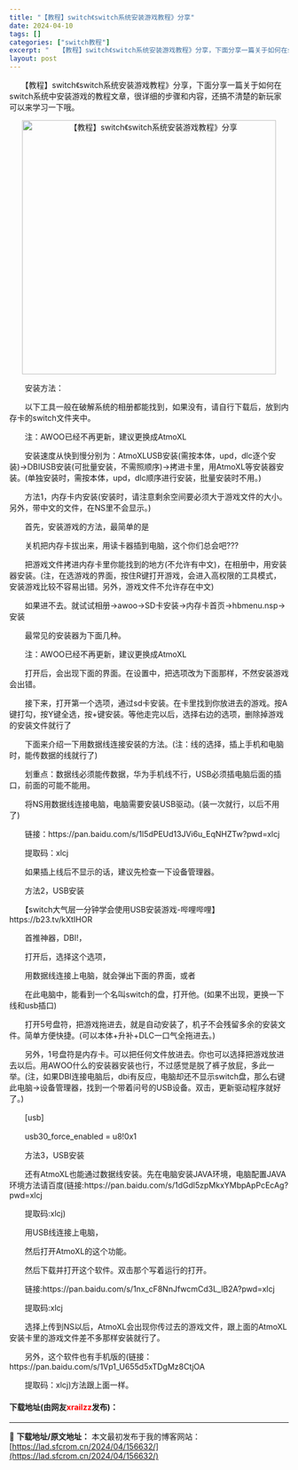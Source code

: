 ```yaml
---
title: "【教程】switch《switch系统安装游戏教程》分享"
date: 2024-04-10
tags: []
categories: ["switch教程"]
excerpt: "　　【教程】switch《switch系统安装游戏教程》分享，下面分享一篇关于如何在switch系统中安装游戏的教程文章，很详细的步骤和内容，还搞不清楚的新玩家可以来学习一下哦。 　　安装方法： 　　以下工具一般在破解系统的相册都能找到，如果没有，请自行下载后，放到内存卡的switch文件夹中。 　&hellip;"
layout: post
---
```


 <p>　　【教程】switch《switch系统安装游戏教程》分享，下面分享一篇关于如何在switch系统中安装游戏的教程文章，很详细的步骤和内容，还搞不清楚的新玩家可以来学习一下哦。</p> <p align="center"><img align="" border="0" src="https://lad.sfcrom.cn/wp-content/uploads/2024/04/20240410_6616314894db0.webp" width="458" alt="【教程】switch《switch系统安装游戏教程》分享" /></p> <p>　　安装方法：</p> <p>　　以下工具一般在破解系统的相册都能找到，如果没有，请自行下载后，放到内存卡的switch文件夹中。</p> <p>　　注：AWOO已经不再更新，建议更换成AtmoXL</p> <p>　　安装速度从快到慢分别为：AtmoXLUSB安装(需按本体，upd，dlc逐个安装)&rarr;DBIUSB安装(可批量安装，不需照顺序)&rarr;拷进卡里，用AtmoXL等安装器安装。(单独安装时，需按本体，upd，dlc顺序进行安装，批量安装时不用。)</p> <p>　　方法1，内存卡内安装(安装时，请注意剩余空间要必须大于游戏文件的大小。另外，带中文的文件，在NS里不会显示。)</p> <p>　　首先，安装游戏的方法，最简单的是</p> <p>　　关机把内存卡拔出来，用读卡器插到电脑，这个你们总会吧???</p> <p>　　把游戏文件拷进内存卡里你能找到的地方(不允许有中文)，在相册中，用安装器安装。(注，在选游戏的界面，按住R键打开游戏，会进入高权限的工具模式，安装游戏比较不容易出错。另外，游戏文件不允许存在中文)</p> <p>　　如果进不去。就试试相册&rarr;awoo&rarr;SD卡安装&rarr;内存卡首页&rarr;hbmenu.nsp&rarr;安装</p> <p>　　最常见的安装器为下面几种。</p> <p>　　注：AWOO已经不再更新，建议更换成AtmoXL</p> <p>　　打开后，会出现下面的界面。在设置中，把选项改为下面那样，不然安装游戏会出错。</p> <p>　　接下来，打开第一个选项，通过sd卡安装。在卡里找到你放进去的游戏。按A键打勾，按Y键全选，按+键安装。等他走完以后，选择右边的选项，删除掉游戏的安装文件就行了</p> <p>　　下面来介绍一下用数据线连接安装的方法。(注：线的选择，插上手机和电脑时，能传数据的线就行了)</p> <p>　　划重点：数据线必须能传数据，华为手机线不行，USB必须插电脑后面的插口，前面的可能不能用。</p> <p>　　将NS用数据线连接电脑，电脑需要安装USB驱动。(装一次就行，以后不用了)</p> <p>　　链接：https://pan.baidu.com/s/1I5dPEUd13JVi6u_EqNHZTw?pwd=xlcj</p> <p>　　提取码：xlcj</p> <p>　　如果插上线后不显示的话，建议先检查一下设备管理器。</p> <p>　　方法2，USB安装</p> <p>　　【switch大气层一分钟学会使用USB安装游戏-哔哩哔哩】 https://b23.tv/kXtIHOR</p> <p>　　首推神器，DBI!，</p> <p>　　打开后，选择这个选项，</p> <p>　　用数据线连接上电脑，就会弹出下面的界面，或者</p> <p>　　在此电脑中，能看到一个名叫switch的盘，打开他。(如果不出现，更换一下线和usb插口)</p> <p>　　打开5号盘符，把游戏拖进去，就是自动安装了，机子不会残留多余的安装文件。简单方便快捷。(可以本体+升补+DLC一口气全拖进去。)</p> <p>　　另外，1号盘符是内存卡。可以把任何文件放进去。你也可以选择把游戏放进去以后。用AWOO什么的安装器安装也行，不过感觉是脱了裤子放屁，多此一举。(注，如果DBI连接电脑后，dbi有反应，电脑却还不显示switch盘，那么右键此电脑&rarr;设备管理器，找到一个带着问号的USB设备。双击，更新驱动程序就好了。)</p> <p>　　[usb]</p> <p>　　usb30_force_enabled = u8!0x1</p> <p>　　方法3，USB安装</p> <p>　　还有AtmoXL也能通过数据线安装。先在电脑安装JAVA环境，电脑配置JAVA环境方法请百度(链接:https://pan.baidu.com/s/1dGdl5zpMkxYMbpApPcEcAg?pwd=xlcj</p> <p>　　提取码:xlcj)</p> <p>　　用USB线连接上电脑，</p> <p>　　然后打开AtmoXL的这个功能。</p> <p>　　然后下载并打开这个软件。双击那个写着运行的打开。</p> <p>　　链接:https://pan.baidu.com/s/1nx_cF8NnJfwcmCd3L_lB2A?pwd=xlcj</p> <p>　　提取码:xlcj</p> <p>　　选择上传到NS以后，AtmoXL会出现你传过去的游戏文件，跟上面的AtmoXL安装卡里的游戏文件差不多那样安装就行了。</p> <p>　　另外，这个软件也有手机版的(链接：https://pan.baidu.com/s/1Vp1_U655d5xTDgMz8CtjOA</p> <p>　　提取码：xlcj)方法跟上面一样。</p> <p><h4>下载地址(由网友<font color="red">xrailzz</font>发布)：</h4></p> 

---
📖 **下载地址/原文地址：** 本文最初发布于我的博客网站：[https://lad.sfcrom.cn/2024/04/156632/](https://lad.sfcrom.cn/2024/04/156632/)
